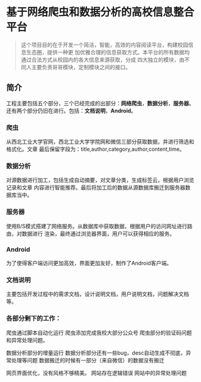 ﻿# 基于网络爬虫和数据分析的高校信息整合平台
> 这个项目目的在于开发一个简洁，智能，高效的内容阅读平台，构建校园信息生态圈，提供一种更
加优雅合理的信息获取方式。本平台的所有数据均通过合法方式从校园内的各大信息来源获取，分成
四大独立的模块，由不同人主要负责哥哥模块，定制模块之间的接口。

## 简介

工程主要包括五个部分，三个已经完成的出部分：**网络爬虫**，**数据分析**，**服务器**。
还有两个部分仍旧在进行。包括：**文档说明**，**Android**。

### 爬虫
从西北工业大学官网，西北工业大学学院网和微信三部分获取数据，并进行筛选和格式化。文章
最后保留字段为：title,author,category,author,content,time。

### 数据分析
对源数据进行加工，包括生成自动摘要，对文章分类，生成标签云，根据用户浏览记录和文章
内容进行智能推荐。最后将加工后的数据从源数据库搬迁到服务器数据库当中。

### 服务器
使用B/S模式搭建了网络服务。从数据库中获取数据，根据用户的访问网址进行路由，对数据进行
渲染，最终通过浏览器界面，用户可以获得相应的服务。

### Android
为了使得客户端访问更加高效，界面更加友好，制作了Android客户端。

### 文档说明
主要包括开发过程中的需求文档，设计说明文档，用户说明文档，问题解决文档等。

### 各部分剩下的工作：
爬虫通过脚本自动化运行
爬虫添加完成我校大部分公众号
爬虫部分的验证码问题和异常处理问题。

数据分析部分的增量运行
数据分析部分还有一些bug，desc自动生成不彻底，异常处理等问题
数据搬迁的时候有一部分（来自微信）的数据没有搬迁

网页界面优化，没有风格不够精美。
网站存在逻辑错误
网站中的异常处理问题